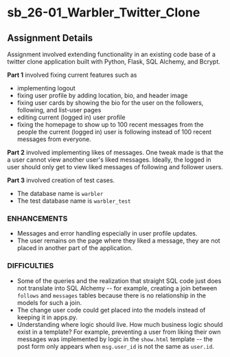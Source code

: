 # sb_26-01_Warbler_Twitter_Clone


## Assignment Details
Assignment involved extending functionality in an existing code base of a twitter clone application built with Python, Flask, SQL Alchemy, and Bcrypt. 

**Part 1** involved fixing current features such as 
- implementing logout
- fixing user profile by adding location, bio, and header image
- fixing user cards by showing the bio for the user on the followers, following, and list-user pages
- editing current (logged in) user profile
- fixing the homepage to show up to 100 recent messages from the people the current (logged in) user is following instead of 100 recent messages from everyone.

**Part 2** involved implementing likes of messages. One tweak made is that the a user cannot view another user's liked messages. Ideally, the logged in user should only get to view liked messages of following and follower users.

**Part 3** involved creation of test cases.


- The database name is ```warbler```  
- The test database name is ```warbler_test```


### ENHANCEMENTS
- Messages and error handling especially in user profile updates. 
- The user remains on the page where they liked a message, they are not placed in another part of the application.


### DIFFICULTIES 
- Some of the queries and the realization that straight SQL code just does not translate into SQL Alchemy -- for example, creating a join between ```follows``` and ```messages``` tables because there is no relationship in the models for such a join.
- The change user code could get placed into the models instead of keeping it in apps.py. 
- Understanding where logic should live. How much business logic should exist in a template? For example, preventing a user from liking their own messages was implemented by logic in the ```show.html``` template -- the post form only appears when ```msg.user_id``` is not the same as ```user.id```.


